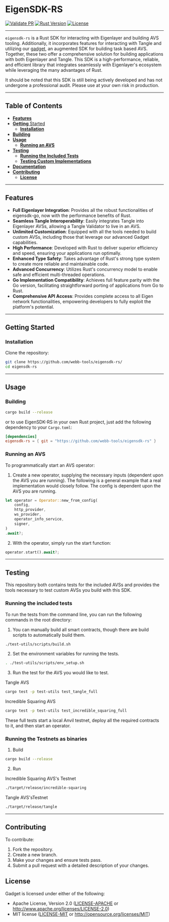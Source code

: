 # EigenSDK-RS

[![Validate PR](https://github.com/webb-tools/eigensdk-rs/actions/workflows/validate_pr.yml/badge.svg)](https://github.com/webb-tools/eigensdk-rs/actions/workflows/validate_pr.yml)
[![Rust Version](https://img.shields.io/badge/rust-1.74.0%2B-blue.svg)](https://www.rust-lang.org)
[![License](https://img.shields.io/badge/License-MIT-blue.svg)](https://opensource.org/licenses/Apache-2.0)

---

`eigensdk-rs` is a Rust SDK for interacting with Eigenlayer and building AVS tooling. Additionally, it incorporates features for interacting with Tangle and utilizing our [gadget](https://github.com/webb-tools/gadget), an augmented SDK for building task based AVS. Together, these two offer a comprehensive solution for building applications with both Eigenlayer and Tangle. This SDK is a high-performance, reliable, and efficient library that integrates seamlessly with Eigenlayer's ecosystem while leveraging the many advantages of Rust.

It should be noted that this SDK is still being actively developed and has not undergone a professional audit. Please use at your own risk in production.

---
## Table of Contents
- [**Features**](#features)
- [**Getting** Started](#getting-started)
    - [**Installation**](#installation)
- [**Building**](#building)
- [**Usage**](#usage)
  - [**Running an AVS**](#running-an-avs)
- [**Testing**](#testing)
    - [**Running the Included Tests**](#running-the-included-tests)
    - [**Testing Custom Implementations**](#testing-custom-implementations)
- [**Documentation**](#documentation)
- [**Contributing**](#contributing)
  - [**License**](#license)

---
## Features

- **Full Eigenlayer Integration**: Provides all the robust functionalities of eigensdk-go, now with the performance benefits of Rust.
- **Seamless Tangle Interoperability**: Easily integrates Tangle into Eigenlayer AVSs, allowing a Tangle Validator to live in an AVS.
- **Unlimited Customization**: Equipped with all the tools needed to build custom AVSs, including those that leverage our advanced Gadget capabilities.
- **High Performance**: Developed with Rust to deliver superior efficiency and speed, ensuring your applications run optimally.
- **Enhanced Type Safety**: Takes advantage of Rust's strong type system to create more reliable and maintainable code.
- **Advanced Concurrency**: Utilizes Rust's concurrency model to enable safe and efficient multi-threaded operations.
- **Go Implementation Compatibility**: Achieves full feature parity with the Go version, facilitating straightforward porting of applications from Go to Rust.
- **Comprehensive API Access**: Provides complete access to all Eigen network functionalities, empowering developers to fully exploit the platform's potential.

---
## Getting Started

### Installation

Clone the repository:

```bash
git clone https://github.com/webb-tools/eigensdk-rs/
cd eigensdk-rs
```

---
## Usage

### Building
```bash
cargo build --release
```
or to use EigenSDK-RS in your own Rust project, just add the following dependency to your `Cargo.toml`:
```toml
[dependencies]
eigensdk-rs = { git = "https://github.com/webb-tools/eigensdk-rs" }
```

### Running an AVS
To programmatically start an AVS operator:

1. Create a new operator, supplying the necessary inputs (dependent upon the AVS you are running). The following is a general example that a real implementation would closely follow. The config is dependent upon the AVS you are running.
```rust
let operator = Operator::new_from_config(
	config,
	http_provider,
	ws_provider,
	operator_info_service,
	signer,
)
.await?;
```
2. With the operator, simply run the start function:
```rust
operator.start().await?;
```
---
## Testing
This repository both contains tests for the included AVSs and provides the tools necessary to test custom AVSs you build with this SDK.

### Running the included tests
To run the tests from the command line, you can run the following commands in the root directory:

1. You can manually build all smart contracts, though there are build scripts to automatically build them.

```bash
./test-utils/scripts/build.sh
```

2. Set the environment variables for running the tests.

```bash
. ./test-utils/scripts/env_setup.sh
```

3. Run the test for the AVS you would like to test.

Tangle AVS
```bash
cargo test -p test-utils test_tangle_full
```
Incredible Squaring AVS
```bash
cargo test -p test-utils test_incredible_squaring_full
```

These full tests start a local Anvil testnet, deploy all the required contracts to it, and then start an operator.

### Running the Testnets as binaries

1. Build
```bash
cargo build --release
```

2. Run

Incredible Squaring AVS's Testnet
```bash
./target/release/incredible-squaring
```

Tangle AVS'sTestnet
```bash
./target/release/tangle
```

---
## Contributing

To contribute:

1. Fork the repository.
2. Create a new branch.
3. Make your changes and ensure tests pass.
4. Submit a pull request with a detailed description of your changes.

## License
Gadget is licensed under either of the following:
* Apache License, Version 2.0
  ([LICENSE-APACHE](LICENSE-APACHE) or http://www.apache.org/licenses/LICENSE-2.0)
* MIT license
  ([LICENSE-MIT](LICENSE-MIT) or http://opensource.org/licenses/MIT)
